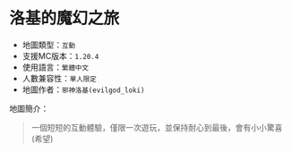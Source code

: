 # 洛基的魔幻之旅

- 地圖類型：`互動`  
- 支援MC版本：`1.20.4`  
- 使用語言：`繁體中文`  
- 人數兼容性：`單人限定`  
- 地圖作者：`邪神洛基(evilgod_loki)`  

地圖簡介：
> 一個短短的互動體驗，僅限一次遊玩，並保持耐心到最後，會有小小驚喜(希望)  
